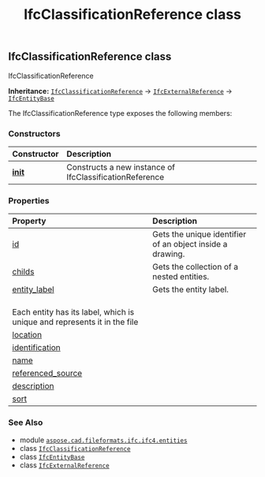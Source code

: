 ﻿---
title: IfcClassificationReference class
second_title: Aspose.CAD for Python via .NET API References
description: 
type: docs
weight: 970
url: /python-net/aspose.cad.fileformats.ifc.ifc4.entities/ifcclassificationreference/
is_root: false
---

## IfcClassificationReference class

IfcClassificationReference



**Inheritance:** [`IfcClassificationReference`](/cad/python-net/aspose.cad.fileformats.ifc.ifc4.entities/ifcclassificationreference) → 
[`IfcExternalReference`](/cad/python-net/aspose.cad.fileformats.ifc.ifc4.entities/ifcexternalreference) → 
[`IfcEntityBase`](/cad/python-net/aspose.cad.fileformats.ifc/ifcentitybase)



The IfcClassificationReference type exposes the following members:

### Constructors
| Constructor | Description |
| :- | :- |
| [__init__](/cad/python-net/aspose.cad.fileformats.ifc.ifc4.entities/ifcclassificationreference/__init__/#) | Constructs a new instance of IfcClassificationReference |


### Properties
| Property | Description |
| :- | :- |
| [id](/cad/python-net/aspose.cad.fileformats.ifc.ifc4.entities/ifcclassificationreference/id) | Gets the unique identifier of an object inside a drawing. |
| [childs](/cad/python-net/aspose.cad.fileformats.ifc.ifc4.entities/ifcclassificationreference/childs) | Gets the collection of a nested entities. |
| [entity_label](/cad/python-net/aspose.cad.fileformats.ifc.ifc4.entities/ifcclassificationreference/entity_label) | Gets the entity label.<br/>Each entity has its label, which is unique and represents it in the file |
| [location](/cad/python-net/aspose.cad.fileformats.ifc.ifc4.entities/ifcclassificationreference/location) |  |
| [identification](/cad/python-net/aspose.cad.fileformats.ifc.ifc4.entities/ifcclassificationreference/identification) |  |
| [name](/cad/python-net/aspose.cad.fileformats.ifc.ifc4.entities/ifcclassificationreference/name) |  |
| [referenced_source](/cad/python-net/aspose.cad.fileformats.ifc.ifc4.entities/ifcclassificationreference/referenced_source) |  |
| [description](/cad/python-net/aspose.cad.fileformats.ifc.ifc4.entities/ifcclassificationreference/description) |  |
| [sort](/cad/python-net/aspose.cad.fileformats.ifc.ifc4.entities/ifcclassificationreference/sort) |  |



### See Also
* module [`aspose.cad.fileformats.ifc.ifc4.entities`](..)
* class [`IfcClassificationReference`](/cad/python-net/aspose.cad.fileformats.ifc.ifc4.entities/ifcclassificationreference)
* class [`IfcEntityBase`](/cad/python-net/aspose.cad.fileformats.ifc/ifcentitybase)
* class [`IfcExternalReference`](/cad/python-net/aspose.cad.fileformats.ifc.ifc4.entities/ifcexternalreference)
